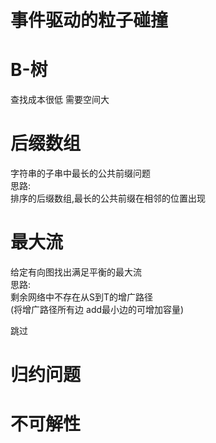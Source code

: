# 事件驱动的粒子碰撞  
  
# B-树  
查找成本很低  需要空间大  
  
# 后缀数组  
字符串的子串中最长的公共前缀问题  
思路:  
排序的后缀数组,最长的公共前缀在相邻的位置出现  
  
# 最大流  
给定有向图找出满足平衡的最大流  
思路:  
剩余网络中不存在从S到T的增广路径  
(将增广路径所有边 add最小边的可增加容量)  

跳过   
# 归约问题  
# 不可解性   
